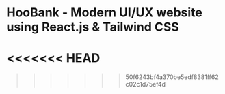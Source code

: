 # HooBank - Modern UI/UX website using React.js & Tailwind CSS

<<<<<<< HEAD
=======


>>>>>>> 50f6243bf4a370be5edf8381ff62c02c1d75ef4d
